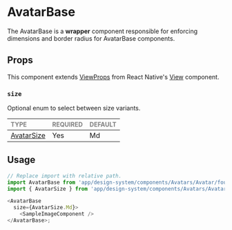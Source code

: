 # AvatarBase

The AvatarBase is a **wrapper** component responsible for enforcing dimensions and border radius for AvatarBase components.

## Props

This component extends [ViewProps](https://reactnative.dev/docs/view-style-props) from React Native's [View](https://reactnative.dev/docs/view) component.

### `size`

Optional enum to select between size variants.

| <span style="color:gray;font-size:14px">TYPE</span> | <span style="color:gray;font-size:14px">REQUIRED</span> | <span style="color:gray;font-size:14px">DEFAULT</span> |
| :-------------------------------------------------- | :------------------------------------------------------ | :----------------------------------------------------- |
| [AvatarSize](../../Avatar.types.ts#L10)          | Yes                                                     | Md                                                     |

## Usage

```javascript
// Replace import with relative path.
import AvatarBase from 'app/design-system/components/Avatars/Avatar/foundation/AvatarBase';
import { AvatarSize } from 'app/design-system/components/Avatars/Avatar/Avatar';

<AvatarBase 
  size={AvatarSize.Md}>
    <SampleImageComponent />
</AvatarBase>;
```
